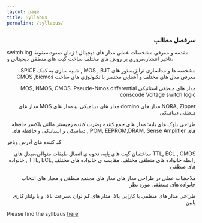```yaml
---
layout: page
title: Syllabus
permalink: /syllabus/
---
```

<p dir = "rtl" align="right"><big><strong>سرفصل مطالب</strong></big></p>
<p dir = "rtl" align="right" > 


 switch log مقدمه و معرفی مشخصات عملی مدار های دیجیتال : زمان صعود،سقوط ،تاخیر انتشار،مروری بر روش های مختلف ساخت گیت های منطقی دیجیتالی و  </p>

<p dir = "rtl" align="right">مشخصه ها و مدلسازی ترانزیستور های  MOS , BJT , شبیه سازی به کمک SPICE. معرفی مدل های مختلف  و آشنایی مختصر با تکنولوژی  های ساخت CMOS ,bicmos</p>
<p dir = "rtl" align="right">مدار های منطقی استاتیکی  MOS, NMOS, CMOS. Pseude-Nmos 
differential conscode Voltage   switch logic</p>
<p dir = "rtl" align="right">NORA, Zipper مدار های   domino مدار های دینامیکی. و مدار های  MOS مدار های منطقی دینامیکی </p>
<p dir = "rtl" align="right">   طراحی بلوک های پایه: مدار های جمع کننده وضرب کننده رجیستر مالتی پلکسر حافظه های  POM, EEPROM,DRAM,  Sense Amplifier , دینامیکی و استاتیکی و حافظه های  </p>
کد کننده های آدرس وبافر 
<p dir = "rtl" align = "right">TTL, ECL , CMOS ساختمان گیت های پایه، نحوه ی اتصال طبقات متوالی،مبدل های رابطه خانواده های منطقی مختلف، مقایسه ی خانواده های مختلف    ,TTL, ECL , خانواده های منطقی </p>
<p dir = "rtl" align = "right">ملاحظات عملی در طراحی مدار های مدار های مجتمع منطقی و معیار های انتخاب خانواده های مننطقی مورد نظر 
</p>
<p dir = "rtl" align = "right"> طراحی مدار های منطقی با کارایی بالا، مدار های کم توان ،سرعت بالا، و با ولتاژ کاری پایین</p>





















Please find the syllbaus [here](/static_files/materials/syllabus.pdf)